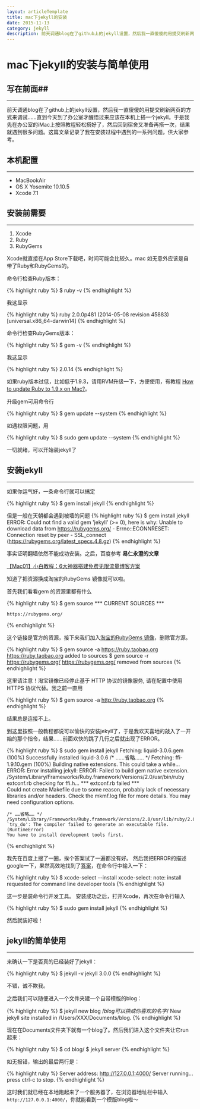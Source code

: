 ```yaml
---
layout: articleTemplate
title: mac下jekyll的安装
date: 2015-11-13
category: jekyll
description: 前天调通blog在了github上的jekyll设置，然后我一直傻傻的用提交刷新网页的方式来调试……直到今天到了办公室才醒悟过来应该在本机上搭一个jekyll。于是我先在办公室的iMac上按照教程轻松搭好了，然后回到宿舍又准备再搭一次，结果就遇到很多问题。这篇文章记录了我在安装过程中遇到的一系列问题，供大家参考。
---
```



# mac下jekyll的安装与简单使用 #

## 写在前面##

----------

前天调通blog在了github上的jekyll设置，然后我一直傻傻的用提交刷新网页的方式来调试……直到今天到了办公室才醒悟过来应该在本机上搭一个jekyll。于是我先在办公室的iMac上按照教程轻松搭好了，然后回到宿舍又准备再搭一次，结果就遇到很多问题。这篇文章记录了我在安装过程中遇到的一系列问题，供大家参考。

## 本机配置 ##

----------

 - MacBookAir
 - OS X Yosemite 10.10.5
 - Xcode 7.1

## 安装前需要 ##

----------

 1. Xcode
 2. Ruby
 2. RubyGems

Xcode就直接在App Store下载吧，时间可能会比较久。mac 如无意外应该是自带了Ruby和RubyGems的。

命令行检查Ruby版本：

{% highlight ruby %}
    $ ruby -v
{% endhighlight %}

我这显示

{% highlight ruby %}
    ruby 2.0.0p481 (2014-05-08 revision 45883) [universal.x86_64-darwin14]
{% endhighlight %}

命令行检查RubyGems版本：

{% highlight ruby %}
    $ gem -v
{% endhighlight %}

我这显示

{% highlight ruby %}
    2.0.14
{% endhighlight %}

如果ruby版本过低，比如低于1.9.3，请用RVM升级一下，方便使用，有教程 [How to update Ruby to 1.9.x on Mac?](http://stackoverflow.com/questions/3696564/how-to-update-ruby-to-1-9-x-on-mac)。

升级gem可用命令行

{% highlight ruby %}
    $ gem update --system
{% endhighlight %}

如遇权限问题，用

{% highlight ruby %}
    $ sudo gem update --system
{% endhighlight %}

一切就绪，可以开始装jekyll了


## 安装jekyll ##

----------

如果你运气好，一条命令行就可以搞定

{% highlight ruby %}
    $ gem install jekyll
{% endhighlight %}

但是一般在天朝都会遇到被墙的问题
{% highlight ruby %}
    $ gem install jekyll
    ERROR:  Could not find a valid gem 'jekyll' (>= 0), here is why:
          Unable to download data from https://rubygems.org/ - Errno::ECONNRESET: Connection reset by peer - SSL_connect (https://rubygems.org/latest_specs.4.8.gz)
{% endhighlight %}

事实证明翻墙依然不能成功安装。之后，百度参考 **易仁永澄的文章**

[【Mac01】小白教程：6大神器搭建免费无限流量博客方案](http://www.jianshu.com/p/1d6c56ea886a)

知道了把资源换成淘宝的RubyGems 镜像就可以啦。

首先我们看看gem 的资源里都有什么

{% highlight ruby %}
    $ gem source
    *** CURRENT SOURCES ***
    
    https://rubygems.org/
{% endhighlight %}

这个链接是官方的资源，接下来我们加入[淘宝的RubyGems 镜像](https://ruby.taobao.org)，删除官方源。

{% highlight ruby %}
    $ gem source -a https://ruby.taobao.org
    https://ruby.taobao.org added to sources
    $ gem source -r https://rubygems.org/
    https://rubygems.org/ removed from sources
{% endhighlight %}

这里请注意！淘宝镜像已经停止基于 HTTP 协议的镜像服务, 请在配置中使用 HTTPS 协议代替。我之前一直用

{% highlight ruby %}
    $ gem source -a http://ruby.taobao.org
{% endhighlight %}

结果总是连接不上。

到这里按照一般教程都说可以愉快的安装jekyll了，于是我欢天喜地的敲入了一开始的那个指令，结果……前面欢快的跳了几行之后就出现了ERROR。

{% highlight ruby %}
    $ sudo gem install jekyll
    Fetching: liquid-3.0.6.gem (100%)
    Successfully installed liquid-3.0.6 
    /* ……省略…… */
    Fetching: ffi-1.9.10.gem (100%) 
    Building native extensions.  This could take a while... 
    ERROR:  Error installing jekyll: 
		    ERROR: Failed to build gem native extension.
		    /System/Library/Frameworks/Ruby.framework/Versions/2.0/usr/bin/ruby extconf.rb checking for ffi.h... *** extconf.rb failed ***  
	Could not create Makefile due to some reason, probably lack of necessary libraries and/or headers.  Check the mkmf.log file for more details.  You may need configuration options.
	
    /* ……省略…… */ 
    /System/Library/Frameworks/Ruby.framework/Versions/2.0/usr/lib/ruby/2.0.0/mkmf.rb:434:in `try_do': The compiler failed to generate an executable file. (RuntimeError)
	You have to install development tools first.
 {% endhighlight %}

 我先在百度上搜了一圈，挨个答案试了一遍都没有好。
 然后我把ERROR的描述google一下，果然高效地找到了[答案](_layouts_posts_sitedeployfontimagesjavascriptsstylesheetsresume.pdfabout.htmlindex.htmlportfolio.htmltechblog.html)，在命令行中输入一下：

{% highlight ruby %}
    $ xcode-select --install
    xcode-select: note: install requested for command line developer tools
{% endhighlight %}

这一步是装命令行开发工具。
安装成功之后，打开Xcode，再次在命令行输入
 
{% highlight ruby %}
     $ sudo gem install jekyll
{% endhighlight %}

然后就装好啦！


## jekyll的简单使用 ##

----------

来确认一下是否真的已经装好了jekyll：

{% highlight ruby %}
    $ jekyll -v
    jekyll 3.0.0
{% endhighlight %}

不错，诚不欺我。

之后我们可以随便进入一个文件夹建一个自带模版的blog：

{% highlight ruby %}
    $ jekyll new blog  /*blog可以换成你喜欢的名字*/
    New jekyll site installed in /Users/XXX/Documents/blog.
{% endhighlight %}

现在在Documents文件夹下就有一个blog了。然后我们进入这个文件夹让它run起来：

{% highlight ruby %}
    $ cd blog/
    $ jekyll server
{% endhighlight %}

如无报错，输出的最后两行是：

{% highlight ruby %}
    Server address: http://127.0.0.1:4000/ 
    Server running... press ctrl-c to stop.
{% endhighlight %}


这时我们就已经在本地跑起来了一个服务器了，在浏览器地址栏中输入`http://127.0.0.1:4000/`，你就能看到一个模版blog啦～